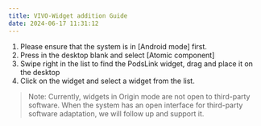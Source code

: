 ```yaml
---
title: VIVO-Widget addition Guide
date: 2024-06-17 11:31:12
---
```

1. Please ensure that the system is in [Android mode] first. 
2. Press in the desktop blank and select [Atomic component]
3. Swipe right in the list to find the PodsLink widget, drag and place it on the desktop 
4. Click on the widget and select a widget from the list.

> Note: Currently, widgets in Origin mode are not open to third-party software. When the system has an open interface for third-party software adaptation, we will follow up and support it.
